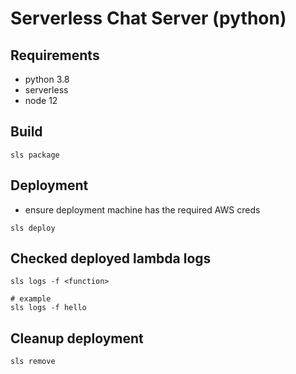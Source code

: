 # Serverless Chat Server (python)

## Requirements
- python 3.8
- serverless
- node 12

## Build
```
sls package
```

## Deployment
- ensure deployment machine has the required AWS creds
```
sls deploy
```

## Checked deployed lambda logs
```
sls logs -f <function>

# example
sls logs -f hello
```

## Cleanup deployment
```
sls remove
```
